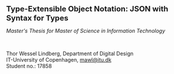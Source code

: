 <b style="font-size: 1.45em">Type-Extensible Object Notation: JSON with Syntax for Types</b>

*Master's Thesis for Master of Science in Information Technology*

<br>

Thor Wessel Lindberg, Department of Digital Design
<br>
IT-University of Copenhagen, [mawl@itu.dk](mailto:mawl@itu.dk)
<br>
Student no.: 17858

<br>